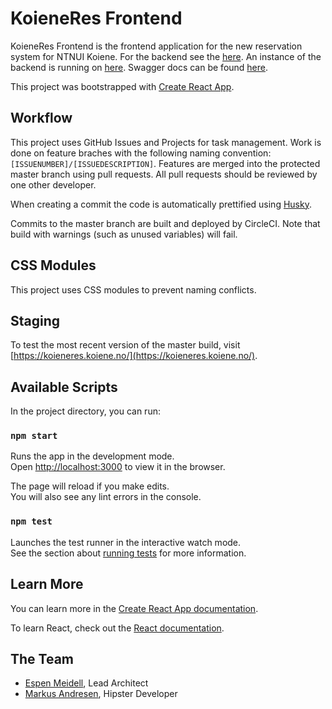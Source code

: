 # KoieneRes Frontend

KoieneRes Frontend is the frontend application for the new reservation system for NTNUI Koiene. For the backend see the [here](https://github.com/NTNUIKoiene/koieneres-backend). An instance of the backend is running on [here](<[https://koieneres-api-dev.appspot.com/](https://koieneres-api-dev.appspot.com/api/)>). Swagger docs can be found [here](https://koieneres-api-dev.appspot.com/swagger/).

This project was bootstrapped with [Create React App](https://github.com/facebook/create-react-app).

## Workflow

This project uses GitHub Issues and Projects for task management. Work is done on feature braches with the following naming convention: `[ISSUENUMBER]/[ISSUEDESCRIPTION]`. Features are merged into the protected master branch using pull requests. All pull requests should be reviewed by one other developer.

When creating a commit the code is automatically prettified using [Husky](https://github.com/typicode/husky).

Commits to the master branch are built and deployed by CircleCI. Note that build with warnings (such as unused variables) will fail.

## CSS Modules

This project uses CSS modules to prevent naming conflicts.

## Staging

To test the most recent version of the master build, visit [https://koieneres.koiene.no/](https://koieneres.koiene.no/).

## Available Scripts

In the project directory, you can run:

### `npm start`

Runs the app in the development mode.<br>
Open [http://localhost:3000](http://localhost:3000) to view it in the browser.

The page will reload if you make edits.<br>
You will also see any lint errors in the console.

### `npm test`

Launches the test runner in the interactive watch mode.<br>
See the section about [running tests](https://facebook.github.io/create-react-app/docs/running-tests) for more information.

## Learn More

You can learn more in the [Create React App documentation](https://facebook.github.io/create-react-app/docs/getting-started).

To learn React, check out the [React documentation](https://reactjs.org/).

## The Team

- [Espen Meidell](https://github.com/espenmeidell), Lead Architect
- [Markus Andresen](https://github.com/SleipRecx), Hipster Developer
